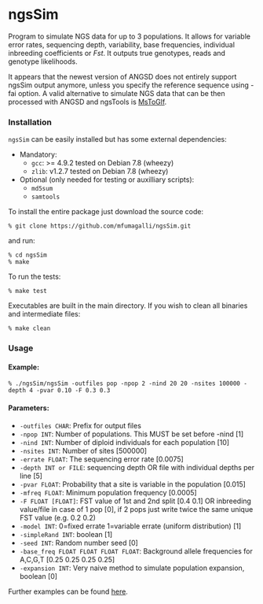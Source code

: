 
# ngsSim

Program to simulate NGS data for up to 3 populations. It allows for variable error rates, sequencing depth, variability, base frequencies, individual inbreeding coefficients or _Fst_. It outputs true genotypes, reads and genotype likelihoods. 

It appears that the newest version of ANGSD does not entirely support ngsSim output anymore, unless you specify the reference sequence using -fai option.
A valid alternative to simulate NGS data that can be then processed with ANGSD and ngsTools is [MsToGlf](http://popgen.dk/angsd/index.php/MsToGlf).

### Installation

`ngsSim` can be easily installed but has some external dependencies:

* Mandatory:
  * `gcc`: >= 4.9.2 tested on Debian 7.8 (wheezy)
  * `zlib`: v1.2.7 tested on Debian 7.8 (wheezy)
* Optional (only needed for testing or auxilliary scripts):
  * `md5sum`
  * `samtools`

To install the entire package just download the source code:

    % git clone https://github.com/mfumagalli/ngsSim.git

and run:

    % cd ngsSim
    % make

To run the tests:

    % make test

Executables are built in the main directory. If you wish to clean all binaries and intermediate files:

    % make clean

### Usage

#### Example:

    % ./ngsSim/ngsSim -outfiles pop -npop 2 -nind 20 20 -nsites 100000 -depth 4 -pvar 0.10 -F 0.3 0.3

#### Parameters:
* `-outfiles CHAR`: Prefix for output files
* `-npop INT`: Number of populations. This MUST be set before -nind [1]
* `-nind INT`: Number of diploid individuals for each population [10]
* `-nsites INT`: Number of sites [500000]
* `-errate FLOAT`: The sequencing error rate [0.0075]
* `-depth INT or FILE`: sequencing depth OR file with individual depths per line [5]
* `-pvar FLOAT`: Probability that a site is variable in the population [0.015]
* `-mfreq FLOAT`: Minimum population frequency [0.0005]
* `-F FLOAT [FLOAT]`: FST value of 1st and 2nd split [0.4 0.1] OR inbreeding value/file in case of 1 pop [0], if 2 pops just write twice the same unique FST value (e.g. 0.2 0.2)
* `-model INT`: 0=fixed errate 1=variable errate (uniform distribution) [1]
* `-simpleRand INT`: boolean [1]
* `-seed INT`: Random number seed [0]
* `-base_freq FLOAT FLOAT FLOAT FLOAT`: Background allele frequencies for A,C,G,T [0.25 0.25 0.25 0.25]
* `-expansion INT`: Very naive method to simulate population expansion, boolean [0]

Further examples can be found [here](https://github.com/mfumagalli/ngsSim/tree/master/examples).
